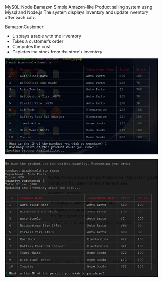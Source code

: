 MySQL-Node-Bamazon
Simple Amazon-like Product selling system using Mysql and Node.js  The system displays inventory and update inventory after each sale.

BamazonCustomer:

* Displays a table with the inventory
* Takes a customer's order
* Computes the cost
* Depletes the stock from the store's inventory

![display the inventory in a table](/images/image1.jpg)

![Process the Order](/images/image2.jpg)
